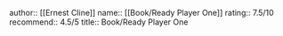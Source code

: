 author:: [[Ernest Cline]]
name:: [[Book/Ready Player One]]
rating:: 7.5/10
recommend:: 4.5/5
title:: Book/Ready Player One

